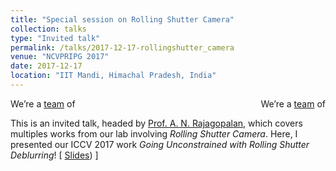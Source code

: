 ```yaml
---
title: "Special session on Rolling Shutter Camera" 
collection: talks
type: "Invited talk"
permalink: /talks/2017-12-17-rollingshutter_camera
venue: "NCVPRIPG 2017"
date: 2017-12-17
location: "IIT Mandi, Himachal Pradesh, India"
---
```

<p style="text-align:left;">
   We’re a <a href="/about/about_team.htm">team</a> of
    <span style="float:right;">
         We’re a <a href="/about/about_team.htm">team</a> of
    </span>
</p>

This is an invited talk, headed by [Prof. A. N. Rajagopalan](http://www.ee.iitm.ac.in/~raju/), which covers multiples works from our lab involving _Rolling Shutter Camera_. Here, I presented our ICCV 2017 work _Going Unconstrained with Rolling Shutter Deblurring_!      &#91; [Slides](https://drive.google.com/open?id=1y7Eb3jBU756K3mi84gv0DDREvQYGLDs8)) &#93; 
           
    
